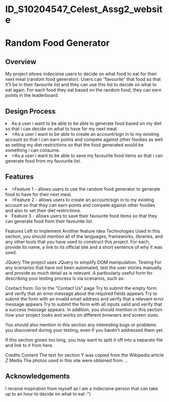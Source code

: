 # ID_S10204547_Celest_Assg2_website

<h1>Random Food Generator</h1>

<h2>Overview</h2>

My project allows indecisive users to decide on what food to eat for their next meal (random food generator). Users can “favourite” that food so that it’ll be in their favourite list and they can use this list to decide on what to eat again. For each food they eat based on the random food, they can earn points in the leaderboard.

<h2>Design Process</h2>

<li>As a user i want to be able to be able to generate food based on my diet so that i can decide on what to have for my next meal.</li>
<li>>As a user i want to be able to create an account/sign in to my existing account so that i can earn points and compete against other foodies as well as setting my diet restrictions so that the food generated would be something i can consume.</li>
<li>>As a user i want to be able to save my favourite food items so that i can generate food from my favourite list.</li>

<h2>Features</h2>

<li>>Feature 1 - allows users to use the random food generator to generate food to have for their next meal.</li>
<li>>Feature 2 - allows users to create an account/sign in to my existing account so that they can earn points and compete against other foodies and also to set their diet restrictions.</li>
<li>Feature 3 - allows users to save their favourite food items so that they can generate food from their favourite list.</li>

Features Left to Implement
Another feature idea
Technologies Used
In this section, you should mention all of the languages, frameworks, libraries, and any other tools that you have used to construct this project. For each, provide its name, a link to its official site and a short sentence of why it was used.

JQuery
The project uses JQuery to simplify DOM manipulation.
Testing
For any scenarios that have not been automated, test the user stories manually and provide as much detail as is relevant. A particularly useful form for describing your testing process is via scenarios, such as:

Contact form:
Go to the "Contact Us" page
Try to submit the empty form and verify that an error message about the required fields appears
Try to submit the form with an invalid email address and verify that a relevant error message appears
Try to submit the form with all inputs valid and verify that a success message appears.
In addition, you should mention in this section how your project looks and works on different browsers and screen sizes.

You should also mention in this section any interesting bugs or problems you discovered during your testing, even if you haven't addressed them yet.

If this section grows too long, you may want to split it off into a separate file and link to it from here.

Credits
Content
The text for section Y was copied from the Wikipedia article Z
Media
The photos used in this site were obtained from ...
<h2>Acknowledgements</h2>
I receive inspiration from myself as I am a indecisive person that can take up to an hour to decide on what to eat :")